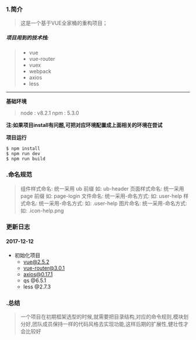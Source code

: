 ### 1.简介
> 这是一个基于VUE全家桶的重构项目；


##### 项目用到的技术栈:
> * vue
> * vue-router
> * vuex
> * webpack
> * axios
> * less
***

**基础环境**
> node : v8.2.1
npm : 5.3.0

**注:如果项目install有问题,可把对应环境配置成上面相关的环境在尝试**

**项目运行**
```
$ npm install
$ npm run dev
$ npm run build
```



### .命名规范
> 组件样式命名: 统一采用 ub 前缀 如: ub-header
> 页面样式命名: 统一采用 page 前缀 如: page-login
> 文件命名: 统一采用-命名方式: 如: user-help
> 样式命名: 统一采用-命名方式: 如: .user-help
> 图片命名: 统一采用-命名方式: 如: .icon-help.png

### 更新日志
#### 2017-12-12
- 初始化项目
    - vue@2.5.2
    - vue-router@3.0.1
    - axios@0.17.1
    - qs @6.5.1
    - less @2.7.3

### .总结
> 一个项目在初期框架选型的时候,就需要把目录结构,对应的命令规则,模块划分好,团队成员保持一样的代码风格去实现功能,这样后期的扩展性,健壮性才会比较好
